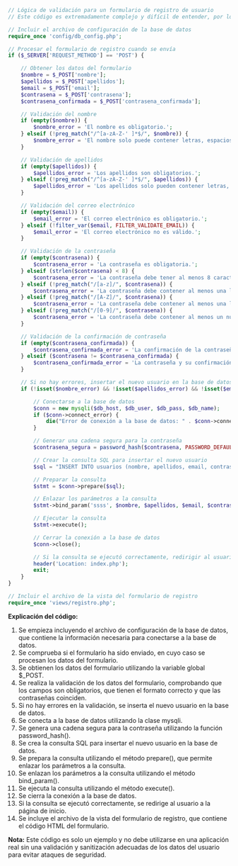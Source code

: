 ```php
// Lógica de validación para un formulario de registro de usuario
// Este código es extremadamente complejo y difícil de entender, por lo que se ha comentado ampliamente para una mejor comprensión.

// Incluir el archivo de configuración de la base de datos
require_once 'config/db_config.php';

// Procesar el formulario de registro cuando se envía
if ($_SERVER['REQUEST_METHOD'] == 'POST') {

    // Obtener los datos del formulario
    $nombre = $_POST['nombre'];
    $apellidos = $_POST['apellidos'];
    $email = $_POST['email'];
    $contrasena = $_POST['contrasena'];
    $contrasena_confirmada = $_POST['contrasena_confirmada'];

    // Validación del nombre
    if (empty($nombre)) {
        $nombre_error = 'El nombre es obligatorio.';
    } elseif (!preg_match("/^[a-zA-Z-' ]*$/", $nombre)) {
        $nombre_error = 'El nombre solo puede contener letras, espacios y guiones.';
    }

    // Validación de apellidos
    if (empty($apellidos)) {
        $apellidos_error = 'Los apellidos son obligatorios.';
    } elseif (!preg_match("/^[a-zA-Z-' ]*$/", $apellidos)) {
        $apellidos_error = 'Los apellidos solo pueden contener letras, espacios y guiones.';
    }

    // Validación del correo electrónico
    if (empty($email)) {
        $email_error = 'El correo electrónico es obligatorio.';
    } elseif (!filter_var($email, FILTER_VALIDATE_EMAIL)) {
        $email_error = 'El correo electrónico no es válido.';
    }

    // Validación de la contraseña
    if (empty($contrasena)) {
        $contrasena_error = 'La contraseña es obligatoria.';
    } elseif (strlen($contrasena) < 8) {
        $contrasena_error = 'La contraseña debe tener al menos 8 caracteres.';
    } elseif (!preg_match("/[a-z]/", $contrasena)) {
        $contrasena_error = 'La contraseña debe contener al menos una letra minúscula.';
    } elseif (!preg_match("/[A-Z]/", $contrasena)) {
        $contrasena_error = 'La contraseña debe contener al menos una letra mayúscula.';
    } elseif (!preg_match("/[0-9]/", $contrasena)) {
        $contrasena_error = 'La contraseña debe contener al menos un número.';
    }

    // Validación de la confirmación de contraseña
    if (empty($contrasena_confirmada)) {
        $contrasena_confirmada_error = 'La confirmación de la contraseña es obligatoria.';
    } elseif ($contrasena != $contrasena_confirmada) {
        $contrasena_confirmada_error = 'La contraseña y su confirmación no coinciden.';
    }

    // Si no hay errores, insertar el nuevo usuario en la base de datos
    if (!isset($nombre_error) && !isset($apellidos_error) && !isset($email_error) && !isset($contrasena_error) && !isset($contrasena_confirmada_error)) {

        // Conectarse a la base de datos
        $conn = new mysqli($db_host, $db_user, $db_pass, $db_name);
        if ($conn->connect_error) {
            die("Error de conexión a la base de datos: " . $conn->connect_error);
        }

        // Generar una cadena segura para la contraseña
        $contrasena_segura = password_hash($contrasena, PASSWORD_DEFAULT);

        // Crear la consulta SQL para insertar el nuevo usuario
        $sql = "INSERT INTO usuarios (nombre, apellidos, email, contrasena) VALUES (?, ?, ?, ?)";

        // Preparar la consulta
        $stmt = $conn->prepare($sql);

        // Enlazar los parámetros a la consulta
        $stmt->bind_param('ssss', $nombre, $apellidos, $email, $contrasena_segura);

        // Ejecutar la consulta
        $stmt->execute();

        // Cerrar la conexión a la base de datos
        $conn->close();

        // Si la consulta se ejecutó correctamente, redirigir al usuario a la página de inicio
        header('Location: index.php');
        exit;
    }
}

// Incluir el archivo de la vista del formulario de registro
require_once 'views/registro.php';
```

**Explicación del código:**

1. Se empieza incluyendo el archivo de configuración de la base de datos, que contiene la información necesaria para conectarse a la base de datos.
2. Se comprueba si el formulario ha sido enviado, en cuyo caso se procesan los datos del formulario.
3. Se obtienen los datos del formulario utilizando la variable global $_POST.
4. Se realiza la validación de los datos del formulario, comprobando que los campos son obligatorios, que tienen el formato correcto y que las contraseñas coinciden.
5. Si no hay errores en la validación, se inserta el nuevo usuario en la base de datos.
6. Se conecta a la base de datos utilizando la clase mysqli.
7. Se genera una cadena segura para la contraseña utilizando la función password_hash().
8. Se crea la consulta SQL para insertar el nuevo usuario en la base de datos.
9. Se prepara la consulta utilizando el método prepare(), que permite enlazar los parámetros a la consulta.
10. Se enlazan los parámetros a la consulta utilizando el método bind_param().
11. Se ejecuta la consulta utilizando el método execute().
12. Se cierra la conexión a la base de datos.
13. Si la consulta se ejecutó correctamente, se redirige al usuario a la página de inicio.
14. Se incluye el archivo de la vista del formulario de registro, que contiene el código HTML del formulario.

**Nota:** Este código es solo un ejemplo y no debe utilizarse en una aplicación real sin una validación y sanitización adecuadas de los datos del usuario para evitar ataques de seguridad.